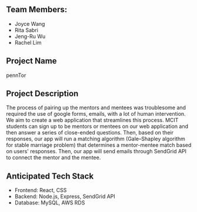 ## Team Members:
* Joyce Wang
* Rita Sabri
* Jeng-Ru Wu
* Rachel Lim

## Project Name 
pennTor

## Project Description
The process of pairing up the mentors and mentees was troublesome and required the use of google forms, emails, with a lot of human intervention. 
We aim to create a web application that streamlines this process. MCIT students can sign up to be mentors or mentees on our web application and then answer a series of close-ended questions. Then, based on their responses, our app will run a matching algorithm (Gale–Shapley algorithm for stable marriage problem) that determines a mentor-mentee match based on users' responses. Then, our app will send emails through SendGrid API to connect the mentor and the mentee.  

## Anticipated Tech Stack
* Frontend: React, CSS
* Backend: Node.js, Express, SendGrid API
* Database: MySQL, AWS RDS
